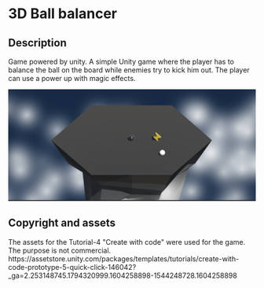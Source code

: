 <h1> 3D Ball balancer</h1>

<h2> Description </h2>
<p> Game powered by unity.
A simple Unity game where the player has to balance the ball on the board while enemies try to kick him out.
The player can use a power up with magic effects.
</p>

![Alt text](https://github.com/billDrett/3d-ball-balancer/blob/main/screenshots/gameplay_screenshot.png?raw=true "In game screenshot")

<h2> Copyright and assets </h2>
The assets for the Tutorial-4 "Create with code" were used for the game. The purpose is not commercial. 
https://assetstore.unity.com/packages/templates/tutorials/create-with-code-prototype-5-quick-click-146042?_ga=2.253148745.1794320999.1604258898-1544248728.1604258898
